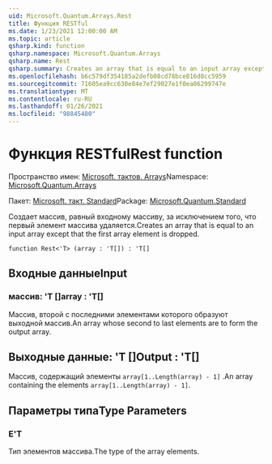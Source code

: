 ```yaml
---
uid: Microsoft.Quantum.Arrays.Rest
title: Функция RESTful
ms.date: 1/23/2021 12:00:00 AM
ms.topic: article
qsharp.kind: function
qsharp.namespace: Microsoft.Quantum.Arrays
qsharp.name: Rest
qsharp.summary: Creates an array that is equal to an input array except that the first array element is dropped.
ms.openlocfilehash: b6c579df354185a2defb08cd78bce816d8cc5959
ms.sourcegitcommit: 71605ea9cc630e84e7ef29027e1f0ea06299747e
ms.translationtype: MT
ms.contentlocale: ru-RU
ms.lasthandoff: 01/26/2021
ms.locfileid: "98845480"
---
```

# <a name="rest-function"></a><span data-ttu-id="46f06-102">Функция RESTful</span><span class="sxs-lookup"><span data-stu-id="46f06-102">Rest function</span></span>

<span data-ttu-id="46f06-103">Пространство имен: [Microsoft. тактов. Arrays](xref:Microsoft.Quantum.Arrays)</span><span class="sxs-lookup"><span data-stu-id="46f06-103">Namespace: [Microsoft.Quantum.Arrays](xref:Microsoft.Quantum.Arrays)</span></span>

<span data-ttu-id="46f06-104">Пакет: [Microsoft. такт. Standard](https://nuget.org/packages/Microsoft.Quantum.Standard)</span><span class="sxs-lookup"><span data-stu-id="46f06-104">Package: [Microsoft.Quantum.Standard](https://nuget.org/packages/Microsoft.Quantum.Standard)</span></span>


<span data-ttu-id="46f06-105">Создает массив, равный входному массиву, за исключением того, что первый элемент массива удаляется.</span><span class="sxs-lookup"><span data-stu-id="46f06-105">Creates an array that is equal to an input array except that the first array element is dropped.</span></span>

```qsharp
function Rest<'T> (array : 'T[]) : 'T[]
```


## <a name="input"></a><span data-ttu-id="46f06-106">Входные данные</span><span class="sxs-lookup"><span data-stu-id="46f06-106">Input</span></span>

### <a name="array--t"></a><span data-ttu-id="46f06-107">массив: 'T []</span><span class="sxs-lookup"><span data-stu-id="46f06-107">array : 'T[]</span></span>

<span data-ttu-id="46f06-108">Массив, второй с последними элементами которого образуют выходной массив.</span><span class="sxs-lookup"><span data-stu-id="46f06-108">An array whose second to last elements are to form the output array.</span></span>



## <a name="output--t"></a><span data-ttu-id="46f06-109">Выходные данные: 'T []</span><span class="sxs-lookup"><span data-stu-id="46f06-109">Output : 'T[]</span></span>

<span data-ttu-id="46f06-110">Массив, содержащий элементы `array[1..Length(array) - 1]` .</span><span class="sxs-lookup"><span data-stu-id="46f06-110">An array containing the elements `array[1..Length(array) - 1]`.</span></span>

## <a name="type-parameters"></a><span data-ttu-id="46f06-111">Параметры типа</span><span class="sxs-lookup"><span data-stu-id="46f06-111">Type Parameters</span></span>

### <a name="t"></a><span data-ttu-id="46f06-112">Е</span><span class="sxs-lookup"><span data-stu-id="46f06-112">'T</span></span>

<span data-ttu-id="46f06-113">Тип элементов массива.</span><span class="sxs-lookup"><span data-stu-id="46f06-113">The type of the array elements.</span></span>